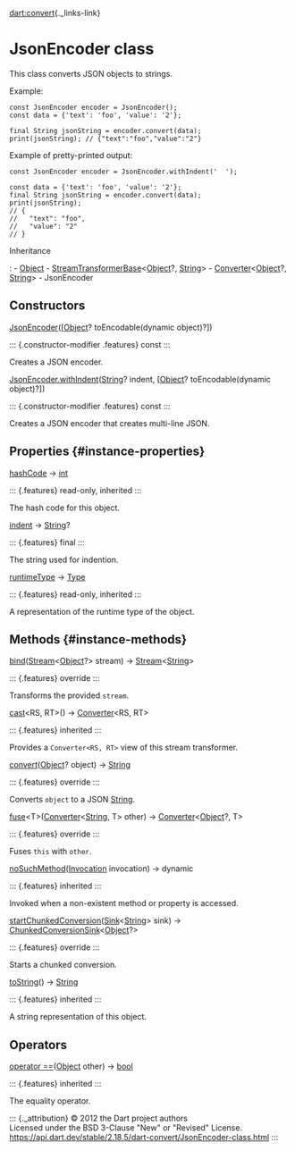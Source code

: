 [dart:convert](../dart-convert/dart-convert-library){._links-link}

JsonEncoder class
=================

This class converts JSON objects to strings.

Example:

``` {.language-dart data-language="dart"}
const JsonEncoder encoder = JsonEncoder();
const data = {'text': 'foo', 'value': '2'};

final String jsonString = encoder.convert(data);
print(jsonString); // {"text":"foo","value":"2"}
```

Example of pretty-printed output:

``` {.language-dart data-language="dart"}
const JsonEncoder encoder = JsonEncoder.withIndent('  ');

const data = {'text': 'foo', 'value': '2'};
final String jsonString = encoder.convert(data);
print(jsonString);
// {
//   "text": "foo",
//   "value": "2"
// }
```

Inheritance

:   -   [Object](../dart-core/object-class)
    -   [StreamTransformerBase](../dart-async/streamtransformerbase-class)\<[Object](../dart-core/object-class)?,
        [String](../dart-core/string-class)\>
    -   [Converter](converter-class)\<[Object](../dart-core/object-class)?,
        [String](../dart-core/string-class)\>
    -   JsonEncoder

Constructors
------------

[JsonEncoder](jsonencoder/jsonencoder)(\[[Object](../dart-core/object-class)?
toEncodable(dynamic object)?\])

::: {.constructor-modifier .features}
const
:::

Creates a JSON encoder.

[JsonEncoder.withIndent](jsonencoder/jsonencoder.withindent)([String](../dart-core/string-class)?
indent, \[[Object](../dart-core/object-class)? toEncodable(dynamic
object)?\])

::: {.constructor-modifier .features}
const
:::

Creates a JSON encoder that creates multi-line JSON.

Properties {#instance-properties}
----------

[hashCode](../dart-core/object/hashcode) → [int](../dart-core/int-class)

::: {.features}
read-only, inherited
:::

The hash code for this object.

[indent](jsonencoder/indent) → [String](../dart-core/string-class)?

::: {.features}
final
:::

The string used for indention.

[runtimeType](../dart-core/object/runtimetype) →
[Type](../dart-core/type-class)

::: {.features}
read-only, inherited
:::

A representation of the runtime type of the object.

Methods {#instance-methods}
-------

[bind](jsonencoder/bind)([Stream](../dart-async/stream-class)\<[Object](../dart-core/object-class)?\>
stream) →
[Stream](../dart-async/stream-class)\<[String](../dart-core/string-class)\>

::: {.features}
override
:::

Transforms the provided `stream`.

[cast](converter/cast)\<RS, RT\>() → [Converter](converter-class)\<RS,
RT\>

::: {.features}
inherited
:::

Provides a `Converter<RS, RT>` view of this stream transformer.

[convert](jsonencoder/convert)([Object](../dart-core/object-class)?
object) → [String](../dart-core/string-class)

::: {.features}
override
:::

Converts `object` to a JSON [String](../dart-core/string-class).

[fuse](jsonencoder/fuse)\<T\>([Converter](converter-class)\<[String](../dart-core/string-class),
T\> other) →
[Converter](converter-class)\<[Object](../dart-core/object-class)?, T\>

::: {.features}
override
:::

Fuses `this` with `other`.

[noSuchMethod](../dart-core/object/nosuchmethod)([Invocation](../dart-core/invocation-class)
invocation) → dynamic

::: {.features}
inherited
:::

Invoked when a non-existent method or property is accessed.

[startChunkedConversion](jsonencoder/startchunkedconversion)([Sink](../dart-core/sink-class)\<[String](../dart-core/string-class)\>
sink) →
[ChunkedConversionSink](chunkedconversionsink-class)\<[Object](../dart-core/object-class)?\>

::: {.features}
override
:::

Starts a chunked conversion.

[toString](../dart-core/object/tostring)() →
[String](../dart-core/string-class)

::: {.features}
inherited
:::

A string representation of this object.

Operators
---------

[operator
==](../dart-core/object/operator_equals)([Object](../dart-core/object-class)
other) → [bool](../dart-core/bool-class)

::: {.features}
inherited
:::

The equality operator.

::: {._attribution}
© 2012 the Dart project authors\
Licensed under the BSD 3-Clause \"New\" or \"Revised\" License.\
<https://api.dart.dev/stable/2.18.5/dart-convert/JsonEncoder-class.html>
:::
